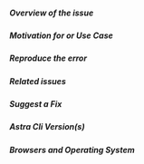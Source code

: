 <!--
- Please follow the issue template below for bug reports and feature requests.
  -->

##### **Overview of the issue**

<!-- Explain the bug or feature request, if an error is being thrown a stack trace helps -->

##### **Motivation for or Use Case**

<!-- Explain why this is a bug or a new feature for you -->

##### **Reproduce the error**

<!-- For bug reports, an unambiguous set of steps to reproduce the error -->

##### **Related issues**

<!-- Has a similar issue been reported before? Please search both closed & open issues -->

##### **Suggest a Fix**

<!-- For bug reports, if you can't fix the bug yourself, perhaps you can point to what might be
  causing the problem (line of code or commit) -->

##### **Astra Cli Version(s)**

<!--
Which version of Astra Cli are you using, is it a regression?
-->

##### **Browsers and Operating System**

<!-- What OS are you on ? -->